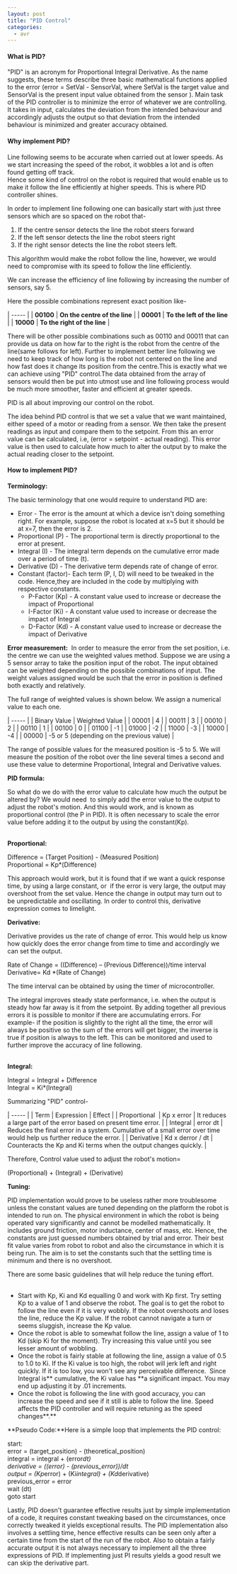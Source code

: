 ```yaml
---
layout: post
title: "PID Control"
categories:
  - avr
---
```


#### What is PID?

"PID" is an acronym for Proportional Integral Derivative. As the name suggests, these terms describe three basic mathematical functions applied to the error (error = SetVal - SensorVal, where SetVal is the target value and SensorVal is the present input value obtained from the sensor ). Main task of the PID controller is to minimize the error of whatever we are controlling. It takes in input, calculates the deviation from the intended behaviour and accordingly adjusts the output so that deviation from the intended behaviour is minimized and greater accuracy obtained.

#### Why implement PID?

Line following seems to be accurate when carried out at lower speeds. As we start increasing the speed of the robot, it wobbles a lot and is often found getting off track.  
Hence some kind of control on the robot is required that would enable us to make it follow the line efficiently at higher speeds. This is where PID controller shines.

In order to implement line following one can basically start with just three sensors which are so spaced on the robot that-

1. If the centre sensor detects the line the robot steers forward
2. If the left sensor detects the line the robot steers right  
3. If the right sensor detects the line the robot steers left.

This algorithm would make the robot follow the line, however, we would need to compromise with its speed to follow the line efficiently.

We can increase the efficiency of line following by increasing the number of sensors, say 5.

Here the possible combinations represent exact position like-

| ----- |
|  **00100** |  **On the centre of the line** |
|  **00001** |  **To the left of the line** |
|  **10000** |  **To the right of the line** |

There will be other possible combinations such as 00110 and 00011 that can provide us data on how far to the right is the robot from the centre of the line(same follows for left). Further to implement better line following we need to keep track of how long is the robot not centered on the line and how fast does it change its position from the centre.This is exactly what we can achieve using "PID" control.The data obtained from the array of sensors would then be put into utmost use and line following process would be much more smoother, faster and efficient at greater speeds.

PID is all about improving our control on the robot.

The idea behind PID control is that we set a value that we want maintained, either speed of a motor or reading from a sensor. We then take the present readings as input and compare them to the setpoint. From this an error value can be calculated, i.e, (error = setpoint - actual reading). This error value is then used to calculate how much to alter the output by to make the actual reading closer to the setpoint.

#### How to implement PID?

**Terminology:**

The basic terminology that one would require to understand PID are:

* Error - The error is the amount at which a device isn't doing something right. For example, suppose the robot is located at x=5 but it should be at x=7, then the error is 2.
* Proportional (P) - The proportional term is directly proportional to the error at present.
* Integral (I) - The integral term depends on the cumulative error made over a period of time (t).
* Derivative (D) - The derivative term depends rate of change of error.
* Constant (factor)- Each term (P, I, D) will need to be tweaked in the code. Hence,they are included in the code by multiplying with respective constants.
    * P-Factor (Kp) - A constant value used to increase or decrease the impact of Proportional
    * I-Factor (Ki) - A constant value used to increase or decrease the impact of Integral
    * D-Factor (Kd) - A constant value used to increase or decrease the impact of Derivative

**Error measurement:**  In order to measure the error from the set position, i.e. the centre we can use the weighted values method. Suppose we are using a 5 sensor array to take the position input of the robot. The input obtained can be weighted depending on the possible combinations of input. The weight values assigned would be such that the error in position is defined both exactly and relatively.

The full range of weighted values is shown below. We assign a numerical value to each one.

| ----- |
|  Binary Value |  Weighted Value |
|  00001 |  4 |
|  00011 |  3 |
|  00010 |  2 |
|  00110 |  1 |
|  00100 |  0 |
|  01100 |  -1 |
|  01000 |  -2 |
|  11000 |  -3 |
|  10000 |  -4 |
|  00000 |  -5 or 5 (depending on the previous value) |

The range of possible values for the measured position is -5 to 5. We will measure the position of the robot over the line several times a second and use these value to determine Proportional, Integral and Derivative values.

**PID formula:**

So what do we do with the error value to calculate how much the output be altered by? We would need  to simply add the error value to the output to adjust the robot's motion. And this would work, and is known as proportional control (the P in PID). It is often necessary to scale the error value before adding it to the output by using the constant(Kp).  
 

**Proportional:**

Difference = (Target Position) - (Measured Position)  
Proportional = Kp*(Difference)

This approach would work, but it is found that if we want a quick response time, by using a large constant, or  if the error is very large, the output may overshoot from the set value. Hence the change in output may turn out to be unpredictable and oscillating. In order to control this, derivative expression comes to limelight.

**Derivative:**

Derivative provides us the rate of change of error. This would help us know how quickly does the error change from time to time and accordingly we can set the output.

Rate of Change = ((Difference) – (Previous Difference))/time interval  
Derivative= Kd *(Rate of Change)

The time interval can be obtained by using the timer of microcontroller.

The integral improves steady state performance, i.e. when the output is steady how far away is it from the setpoint. By adding together all previous errors it is possible to monitor if there are accumulating errors. For example- if the position is slightly to the right all the time, the error will always be positive so the sum of the errors will get bigger, the inverse is true if position is always to the left. This can be monitored and used to further improve the accuracy of line following.  
 

**Integral:**

Integral = Integral + Difference  
Integral = Ki*(Integral)

Summarizing "PID" control-

| ----- |
|  Term |  Expression |  Effect |
|  Proportional  |  Kp x error |  It reduces a large part of the error based on present time error. |
|  Integral |  error dt |  Reduces the final error in a system. Cumulative of a small error over time would help us further reduce the error. |
|  Derivative |  Kd x derror / dt |  Counteracts the Kp and Ki terms when the output changes quickly. |

Therefore, Control value used to adjust the robot's motion=

(Proportional) + (Integral) + (Derivative)

**Tuning:**

PID implementation would prove to be useless rather more troublesome unless the constant values are tuned depending on the platform the robot is intended to run on. The physical environment in which the robot is being operated vary significantly and cannot be modelled mathematically. It includes ground friction, motor inductance, center of mass, etc. Hence, the constants are just guessed numbers obtained by trial and error. Their best fit value varies from robot to robot and also the circumstance in which it is being run. The aim is to set the constants such that the settling time is minimum and there is no overshoot.

There are some basic guidelines that will help reduce the tuning effort.  
 

* Start with Kp, Ki and Kd equalling 0 and work with Kp first. Try setting Kp to a value of 1 and observe the robot. The goal is to get the robot to follow the line even if it is very wobbly. If the robot overshoots and loses the line, reduce the Kp value. If the robot cannot navigate a turn or seems sluggish, increase the Kp value.
* Once the robot is able to somewhat follow the line, assign a value of 1 to Kd (skip Ki for the moment). Try increasing this value until you see lesser amount of wobbling.
* Once the robot is fairly stable at following the line, assign a value of 0.5 to 1.0 to Ki. If the Ki value is too high, the robot will jerk left and right quickly. If it is too low, you won't see any perceivable difference.  Since Integral is** cumulative, the Ki value has **a significant impact. You may end up adjusting it by .01 increments.
* Once the robot is following the line with good accuracy, you can increase the speed and see if it still is able to follow the line. Speed affects the PID controller and will require retuning as the speed changes**.**

  
**Pseudo Code:**Here is a simple loop that implements the PID control:

start:  
error = (target_position) - (theoretical_position)  
integral = integral + (error*dt)  
derivative = ((error) - (previous_error))/dt  
output = (Kp*error) + (Ki*integral) + (Kd*derivative)  
previous_error = error  
wait (dt)  
goto start

Lastly, PID doesn't guarantee effective results just by simple implementation of a code, it requires constant tweaking based on the circumstances, once correctly tweaked it yields exceptional results. The PID implementation also involves a settling time, hence effective results can be seen only after a certain time from the start of the run of the robot. Also to obtain a fairly accurate output it is not always necessary to implement all the three expressions of PID. If implementing just PI results yields a good result we can skip the derivative part.